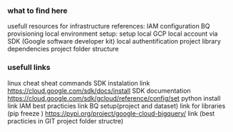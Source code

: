 ### what to find here 
usefull resources for infrastructure references:
  IAM configuration
  BQ provisioning
  local environment setup:
        setup local GCP local account via SDK (Google software developer kit)
        local authentification
        project library dependencies
  project folder structure
        
        

### usefull links 
linux cheat sheat commands
SDK instalation link  https://cloud.google.com/sdk/docs/install
SDK documentation https://cloud.google.com/sdk/gcloud/reference/config/set
python install link
IAM best practicies link
BQ setup(project and dataset)
link for libraries (pip freeze ) https://pypi.org/project/google-cloud-bigquery/
link (best practicies in GIT project folder structre)

